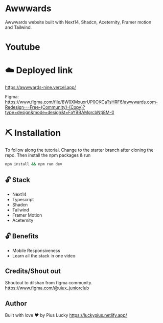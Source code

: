 # Awwwards
Awwwards website built with Next14, Shadcn, Aceternity, Framer motion and Tailwind.

# Youtube

# ☁️ Deployed link
https://awwwards-nine.vercel.app/

Figma:  
https://www.figma.com/file/8W0XMxuxrUP0OKCaTsHRF6/awwwards.com-Redesign---Free-(Community)-(Copy)?type=design&mode=design&t=FaYBBAMgrcbNtj8M-0

# ⛏️ Installation
To follow along the tutorial. Change to the starter branch  after cloning the repo.
Then install the npm packages & run
```bash
npm install && npm run dev
```


## 🔓 Stack
- Next14
- Typescript
- Shadcn
- Tailwind
- Framer Motion
- Aceternity

## 🔓 Benefits
- Mobile Responsiveness
- Learn all the stack in one video


## Credits/Shout out
Shoutout to dilshan from figma community.
https://www.figma.com/@uiux_juniorclub


## Author
Built with love ❤️ by Pius Lucky https://luckypius.netlify.app/
